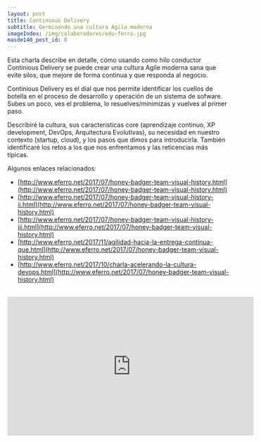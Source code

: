```yaml
---
layout: post
title: Continuous Delivery
subtitle: Germinando una cultura Agila moderna
imageIndex: /img/colaboradores/edu-ferro.jpg
masde140_post_id: 0
---
```


Esta charla describe en detalle, cómo usando como hilo conductor Continious Delivery se puede crear una cultura Agile moderna sana que evite silos, que mejore de forma continua y que responda al negocio.

Continious Delivery es el dial que nos permite identificar los cuellos de botella en el proceso de desarrollo y operación de un sistema de sofware. Subes un poco, ves el problema, lo resuelves/minimizas y vuelves al primer paso.

Describiré la cultura, sus caracteristicas core (aprendizaje continuo, XP development, DevOps, Arquitectura Evolutivas), su necesidad en nuestro contexto (startup, cloud), y los pasos que dimos para introducirla. También identificaré los retos a los que nos enfrentamos y las reticencias más típicas.

Algunos enlaces relacionados:

* [http://www.eferro.net/2017/07/honey-badger-team-visual-history.html](http://www.eferro.net/2017/07/honey-badger-team-visual-history.html)
* [http://www.eferro.net/2017/07/honey-badger-team-visual-history-ii.html](http://www.eferro.net/2017/07/honey-badger-team-visual-history.html)
* [http://www.eferro.net/2017/07/honey-badger-team-visual-history-iii.html](http://www.eferro.net/2017/07/honey-badger-team-visual-history.html)
* [http://www.eferro.net/2017/11/agilidad-hacia-la-entrega-continua-que.html](http://www.eferro.net/2017/07/honey-badger-team-visual-history.html)
* [http://www.eferro.net/2017/10/charla-acelerando-la-cultura-devops.html](http://www.eferro.net/2017/07/honey-badger-team-visual-history.html)

<br/>

<iframe class="youtube" width="560" height="315" src="https://www.youtube.com/embed/5wa9J7iXOh0" frameborder="0" allowfullscreen></iframe>
